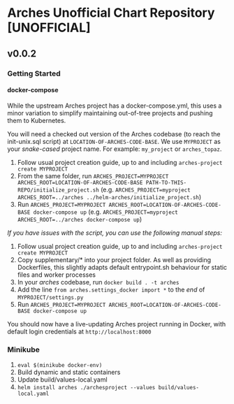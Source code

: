 # Arches Unofficial Chart Repository [UNOFFICIAL]

## v0.0.2

### Getting Started

#### docker-compose

While the upstream Arches project has a docker-compose.yml, this uses a minor variation to simplify maintaining out-of-tree projects and pushing them to Kubernetes.

You will need a checked out version of the Arches codebase (to reach the init-unix.sql
script) at `LOCATION-OF-ARCHES-CODE-BASE`. We use `MYPROJECT` as your _snake-cased_ project
name. For example: `my_project` or `arches_topaz`.

1. Follow usual project creation guide, up to and including `arches-project create MYPROJECT`
2. From the same folder, run `ARCHES_PROJECT=MYPROJECT ARCHES_ROOT=LOCATION-OF-ARCHES-CODE-BASE PATH-TO-THIS-REPO/initialize_project.sh` (e.g. `ARCHES_PROJECT=myproject ARCHES_ROOT=../arches ../helm-arches/initialize_project.sh`)
4. Run `ARCHES_PROJECT=MYPROJECT ARCHES_ROOT=LOCATION-OF-ARCHES-CODE-BASE docker-compose up` (e.g. `ARCHES_PROJECT=myproject ARCHES_ROOT=../arches docker-compose up`)

*If you have issues with the script, you can use the following manual steps:*
1. Follow usual project creation guide, up to and including `arches-project create MYPROJECT`
2. Copy supplementary/* into your project folder. As well as providing Dockerfiles, this slightly adapts default entrypoint.sh behaviour for static files and worker processes
3. In your _arches_ codebase, run `docker build . -t arches`
4. Add the line `from arches.settings_docker import *` to the _end_ of `MYPROJECT/settings.py`
5. Run `ARCHES_PROJECT=MYPROJECT ARCHES_ROOT=LOCATION-OF-ARCHES-CODE-BASE docker-compose up`

You should now have a live-updating Arches project running in Docker, with default login credentials at `http://localhost:8000`


### Minikube

1. `eval $(minikube docker-env)`
2. Build dynamic and static containers
3. Update build/values-local.yaml
4. `helm install arches ./archesproject --values build/values-local.yaml`

